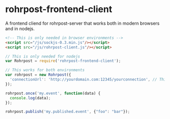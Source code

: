 rohrpost-frontend-client
====================

A frontend cliend for rohrpost-server that works both in modern browsers and in nodejs.

```html
<!-- This is only needed in browser environments -->
<script src="/js/sockjs-0.3.min.js"/></script>
<script src="/js/rohrpost-client.js"/></script>

```
```javascript
// This is only needed for nodejs
var Rohrpost = require('rohrpost-frontend-client');

// This works for both environments
var rohrpost = new Rohrpost({
  'connectionUrl': 'http://yourdomain.com:12345/yourconnection', // This is needed
});

rohrpost.once('my.event', function(data) {
  console.log(data);
});

rohrpost.publish('my.published.event', {"foo": "bar"});

```
